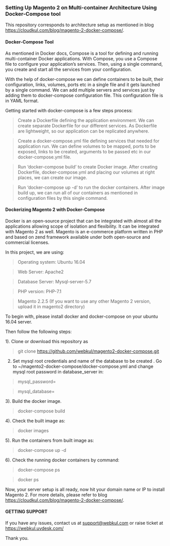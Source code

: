 ### Setting Up Magento 2 on Multi-container Architecture Using Docker-Compose tool

This repository corresponds to architecture setup as mentioned in blog https://cloudkul.com/blog/magento-2-docker-compose/.


#### Docker-Compose Tool

As mentioned in Docker docs, Compose is a tool for defining and running multi-container Docker applications. With Compose, you use a Compose file to configure your application’s services. Then, using a single command, you create and start all the services from your configuration. 

With the help of docker-compose we can define containers to be built, their configuration, links, volumes, ports etc in a single file and it gets launched by a single command. We can add multiple servers and services just by adding them to docker-compose configuration file. This configuration file is in YAML format.

Getting started with docker-compose is a few steps process:

> Create a Dockerfile defining the application environment. We can create separate Dockerfile for our different services. As Dockerfile are lightweight, so our application can be replicated anywhere.

> Create a docker-compose.yml file defining services that needed for application run. We can define volumes to be mapped, ports to be exposed, links to be created, arguments to be passed etc in our docker-compose.yml file.

> Run ‘docker-compose build’ to create Docker image. After creating Dockerfile, docker-compose.yml and placing our volumes at right places, we can create our image.

> Run ‘docker-compose up -d’ to run the docker containers. After image build up, we can run all of our containers as mentioned in configuration files by this single command.


#### Dockerizing Magento 2 with Docker-Compose

Docker is an open-source project that can be integrated with almost all the applications allowing scope of isolation and flexibility. It can be integrated with Magento 2 as well. Magento is an e-commerce platform written in PHP and based on zend framework available under both open-source and commercial licenses.

In this project, we are using:

> Operating system: Ubuntu 16.04

> Web Server: Apache2

> Database Server: Mysql-server-5.7

> PHP version: PHP-7.1
 
> Magento 2.2.5  (If you want to use any other Magento 2 version, upload it in magento2 directory)

To begin with, please install docker and docker-compose on your ubuntu 16.04 server. 

Then follow the following steps:

1). Clone or download this repository as 

> git clone https://github.com/webkul/magento2-docker-compose.git

2) Set mysql root credentials and name of the database to be created . Go to ~/magento2-docker-compose/docker-compose.yml and change mysql root password in database_server in:

> mysql_password=

> mysql_database=

3). Build the docker image.

> docker-compose build

4). Check the built image as:

> docker images

5). Run the containers from built image as:

> docker-compose up -d

6). Check the running docker containers by command:

> docker-compose ps

> docker ps

Now, your server setup is all ready, now hit your domain name or IP to install Magento 2. For more details, please refer to blog https://cloudkul.com/blog/magento-2-docker-compose/. 

#### GETTING SUPPORT

If you have any issues, contact us at support@webkul.com or raise ticket at https://webkul.uvdesk.com/


Thank you.


